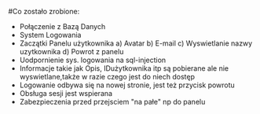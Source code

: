#Co zostało zrobione:
* Połączenie z Bazą Danych
* System Logowania
* Zaczątki Panelu użytkownika 
    a) Avatar
    b) E-mail 
    c) Wyswietlanie nazwy uzytkownika
    d) Powrot z panelu
* Uodpornienie sys. logowania na sql-injection
*  Informacje takie jak Opis, IDużytkownika itp są pobierane ale nie wyswietlane,także w razie czego jest do niech dostęp
*  Logowanie odbywa się na nowej stronie, jest też przycisk powrotu 
*  Obsługa sesji jest wspierana 
*  Zabezpieczenia przed przejsciem "na pałe" np do panelu 
